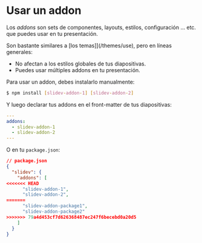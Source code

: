 # Usar un addon

Los _addons_ son sets de componentes, layouts, estilos, configuración ... etc. que puedes usar en tu presentación.

Son bastante similares a [los temas]](/themes/use), pero en líneas generales:

* No afectan a los estilos globales de tus diapositivas.
* Puedes usar múltiples addons en tu presentación.

Para usar un addon, debes instalarlo manualmente:

```bash
$ npm install [slidev-addon-1] [slidev-addon-2]
```

Y luego declarar tus addons en el front-matter de tus diapositivas:

```yaml
---
addons:
  - slidev-addon-1
  - slidev-addon-2
---
```

O en tu `package.json`:

```json
// package.json
{
  "slidev": {
    "addons": [
<<<<<<< HEAD
      "slidev-addon-1",
      "slidev-addon-2",
=======
      "slidev-addon-package1",
      "slidev-addon-package2"
>>>>>>> 79a4d453cf7d626368487ec247f6becebd0a20d5
    ]
  }
}
```

